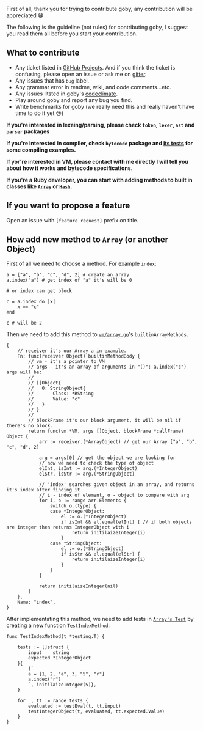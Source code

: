 First of all, thank you for trying to contribute goby, any contribution will be appreciated 😁

The following is the guideline (not rules) for contributing goby, I suggest you read them all before you start your contribution.

## What to contribute

- Any ticket listed in [GitHub Projects](https://github.com/goby-lang/goby/projects). And if you think the ticket is confusing, please open an issue or ask me on [gitter](https://gitter.im/goby-lang/Lobby).
- Any issues that has `bug` label.
- Any grammar error in readme, wiki, and code comments...etc.
- Any issues litsted in goby's [codeclimate](https://codeclimate.com/github/goby-lang/goby/issues).
- Play around goby and report any bug you find.
- Write benchmarks for goby (we really need this and really haven't have time to do it yet 😢)


**If you're interested in lexeing/parsing, please check `token`, `lexer`, `ast` and `parser` packages**

**If you're interested in compiler, check `bytecode` package and [its tests](https://github.com/goby-lang/goby/blob/master/bytecode/generator_test.go) for some compiling examples.**

**If yor're interested in VM, please contact with me directly I will tell you about how it works and bytecode specifications.**

**If you're a Ruby developer, you can start with adding methods to built in classes like [`Array`](https://github.com/goby-lang/goby/blob/master/vm/array.go) or [`Hash`](https://github.com/goby-lang/goby/blob/master/vm/hash.go).**

## If you want to propose a feature

Open an issue with `[feature request]` prefix on title.

## How add new method to `Array` (or another Object)

First of all we need to choose a method. For example `index`:

```
a = ["a", "b", "c", "d", 2] # create an array
a.index("a") # get index of "a" it's will be 0

# or index can get block

c = a.index do |x|
    x == "c"
end

c # will be 2
```

Then we need to add this method to [`vm/array.go`](https://github.com/rooby-lang/rooby/blob/master/vm/array.go)'s `builtinArrayMethods`.

```
{
    // receiver it's our Array a in example.
    Fn: func(receiver Object) builtinMethodBody {
        // vm - it's a pointer to VM
        // args - it's an array of arguments in "()": a.index("c") args will be:
        //
        // []Object{
        //   0: StringObject{
        //       Class: *RString
        //       Value: "c"
        //   }
        // }
        //
        // blockFrame it's our block argument, it will be nil if there's no block.
        return func(vm *VM, args []Object, blockFrame *callFrame) Object {
            arr := receiver.(*ArrayObject) // get our Array ["a", "b", "c", "d", 2]

            arg = args[0] // get the object we are looking for
            // now we need to check the type of object
            elInt, isInt := arg.(*IntegerObject)
            elStr, isStr := arg.(*StringObject)

            // 'index' searches given object in an array, and returns it's index after finding it
            // i - index of element, o - object to compare with arg
            for i, o := range arr.Elements {
                switch o.(type) {
                case *IntegerObject:
                    el := o.(*IntegerObject)
                    if isInt && el.equal(elInt) { // if both objects are integer then returns IntegerObject with i
                        return initilaizeInteger(i)
                    }
                case *StringObject:
                    el := o.(*StringObject)
                    if isStr && el.equal(elStr) {
                        return initilaizeInteger(i)
                    }
                }
            }

            return initilaizeInteger(nil)
        }
    },
    Name: "index",
}
```

After implementating this method, we need to add tests in [`Array's Test`](https://github.com/rooby-lang/rooby/blob/master/vm/array_test.go) by creating a new function `TestIndexMethod`:

```
func TestIndexMethod(t *testing.T) {

    tests := []struct {
        input    string
        expected *IntegerObject
    }{
        {`
        a = [1, 2, "a", 3, "5", "r"]
        a.index("r")
        `, initilaizeInteger(5)},
    }

    for _, tt := range tests {
        evaluated := testEval(t, tt.input)
        testIntegerObject(t, evaluated, tt.expected.Value)
    }
}

```




